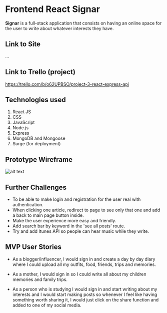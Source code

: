 # Frontend React Signar


**Signar** is a full-stack application that consists on having an online space for the user to write about whatever interests they have.


## Link to Site
...


## Link to Trello (project)
https://trello.com/b/o62UPBSO/project-3-react-express-api


## Technologies used
1. React JS
2. CSS
3. JavaScript
4. Node.js
5. Express
6. MongoDB and Mongoose
7. Surge (for deployment)


## Prototype Wireframe
![alt text](../img/wireframe.png)


## Further Challenges
- To be able to make login and registration for the user real with authentication.
- When clicking one article, redirect to page to see only that one and add a back to main page button inside.
- Make the user experience more easy and friendly.
- Add search bar by keyword in the 'see all posts' route.
- Try and add Itunes API so people can hear music while they write.


## MVP User Stories
* As a blogger/influencer, I would sign in and create a day by day diary where I could upload all my outfits, food, friends, trips and memories.

* As a mother, I would sign in so I could write all about my children memories and family trips.

* As a person who is studying I would sign in and start writing about my interests and I would start making posts so whenever I feel like having something worth sharing it, I would just click on the share function and added to one of my social media.
